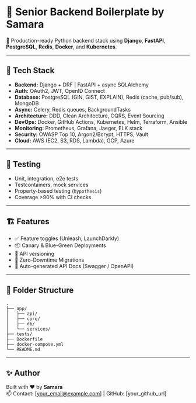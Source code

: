 
# 🐍 Senior Backend Boilerplate by Samara

🚀 Production-ready Python backend stack using **Django**, **FastAPI**, **PostgreSQL**, **Redis**, **Docker**, and **Kubernetes**.

---

## 🔧 Tech Stack

- **Backend:** Django + DRF | FastAPI + async SQLAlchemy
- **Auth:** OAuth2, JWT, OpenID Connect
- **Database:** PostgreSQL (GIN, GIST, EXPLAIN), Redis (cache, pub/sub), MongoDB
- **Async:** Celery, Redis queues, BackgroundTasks
- **Architecture:** DDD, Clean Architecture, CQRS, Event Sourcing
- **DevOps:** Docker, GitHub Actions, Kubernetes, Helm, Terraform, Ansible
- **Monitoring:** Prometheus, Grafana, Jaeger, ELK stack
- **Security:** OWASP Top 10, Argon2/Bcrypt, HTTPS, Vault
- **Cloud:** AWS (EC2, S3, RDS, Lambda), GCP, Azure

---

## 🧪 Testing

- Unit, integration, e2e tests
- Testcontainers, mock services
- Property-based testing (`hypothesis`)
- Coverage >90% with CI checks

---

## 🏗️ Features

- ✅ Feature toggles (Unleash, LaunchDarkly)
- 📦 Canary & Blue-Green Deployments
- 🚥 API versioning
- 🔁 Zero-Downtime Migrations
- 📜 Auto-generated API Docs (Swagger / OpenAPI)

---

## 📂 Folder Structure

```
.
├── app/
│   ├── api/
│   ├── core/
│   ├── db/
│   └── services/
├── tests/
├── Dockerfile
├── docker-compose.yml
└── README.md
```

---

## ✨ Author

Built with ❤️ by **Samara**  
📫 Contact: [your_email@example.com] | GitHub: [your_github_url]
